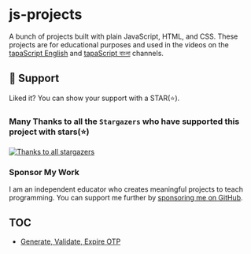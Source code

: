 # js-projects

A bunch of projects built with plain JavaScript, HTML, and CSS. These projects are for educational purposes and used in the videos on the [tapaScript English](https://www.youtube.com/tapasadhikary) and [tapaScript বাংলা](https://www.youtube.com/@tapascript-bangla) channels.

## 🫶 Support
Liked it? You can show your support with a STAR(⭐).

### Many Thanks to all the `Stargazers` who have supported this project with stars(⭐)

[![Thanks to all stargazers](https://git-lister.onrender.com/api/stars/tapascript/js-projects?limit=15)](https://github.com/tapascript/js-projects/stargazers)

### Sponsor My Work

I am an independent educator who creates meaningful projects to teach programming. You can support me further by [sponsoring me on GitHub](https://github.com/sponsors/atapas).

## TOC

- [Generate, Validate, Expire OTP](https://github.com/tapascript/js-projects/tree/main/otp-box)
